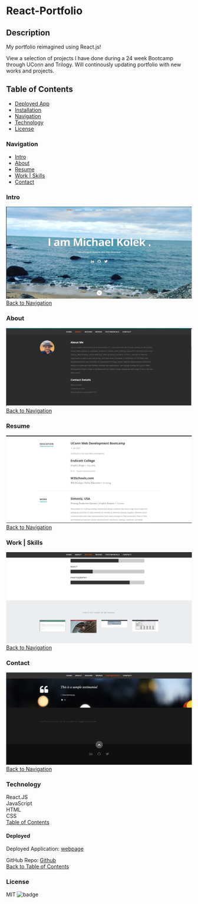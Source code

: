 # React-Portfolio

## Description
My portfolio reimagined using React.js! 

View a selection of projects I have done during a 24 week Bootcamp through UConn and Trilogy. Will continously updating portfolio with new works and projects.

## Table of Contents

* [Deployed App](#deployed)
* [Installation](#installation)
* [Navigation](#Navigation)
* [Technology](#technology)
* [License](#license)

### Navigation
* [Intro](#intro)
* [About](#about)
* [Resume](#resume)
* [Work | Skills](#work-|-skills)
* [Contact](#contact)

### Intro
![Screen Shot](https://github.com/mkolek1015/A20_ReactPortfolio/blob/main/public/images/screenshots/IntroPage.jpg) </br>
[Back to Navigation](#Navigation)

### About
![Screen Shot](https://github.com/mkolek1015/A20_ReactPortfolio/blob/main/public/images/screenshots/AboutMePage.jpg) </br>
[Back to Navigation](#Navigation)

### Resume
![Screen Shot](https://github.com/mkolek1015/A20_ReactPortfolio/blob/main/public/images/screenshots/ResumePage.jpg) </br>
[Back to Navigation](#Navigation)

### Work | Skills
![Screen Shot](https://github.com/mkolek1015/A20_ReactPortfolio/blob/main/public/images/screenshots/Skills_Works.jpg) </br>
[Back to Navigation](#Navigation)

### Contact
![Screen Shot](https://github.com/mkolek1015/A20_ReactPortfolio/blob/main/public/images/screenshots/Test_Contact.jpg) </br>
[Back to Navigation](#Navigation)


### Technology

React.JS </br>
JavaScript </br>
HTML </br>
CSS </br>
[Table of Contents](#Table-of-Contents)

#### Deployed

Deployed Application: [webpage](https://secure-reef-07732.herokuapp.com) </br>

GitHub Repo: [Github](https://github.com/mkolek1015/A20_ReactPortfolio) </br>
[Back to Table of Contents](#Table-of-Contents)

### License
MIT
  ![badge](https://img.shields.io/badge/license-MIT-red) 